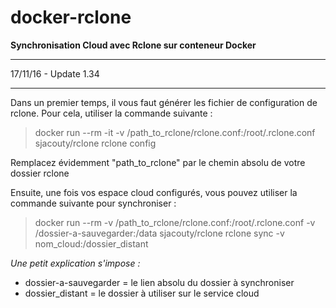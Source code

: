 # docker-rclone
**Synchronisation Cloud avec Rclone sur conteneur Docker**
___

17/11/16 - Update 1.34 
___

Dans un premier temps, il vous faut générer les fichier de configuration de rclone.
Pour cela, utiliser la commande suivante :
>docker run --rm -it -v /path_to_rclone/rclone.conf:/root/.rclone.conf sjacouty/rclone rclone config

Remplacez évidemment "path_to_rclone" par le chemin absolu de votre dossier rclone

Ensuite, une fois vos espace cloud configurés, vous pouvez utiliser la commande suivante pour synchroniser :
>docker run --rm -v /path_to_rclone/rclone.conf:/root/.rclone.conf -v /dossier-a-sauvegarder:/data sjacouty/rclone rclone sync -v nom_cloud:/dossier_distant

_Une petit explication s'impose :_
- dossier-a-sauvegarder = le lien absolu du dossier à synchroniser
- dossier_distant = le dossier à utiliser sur le service cloud 
